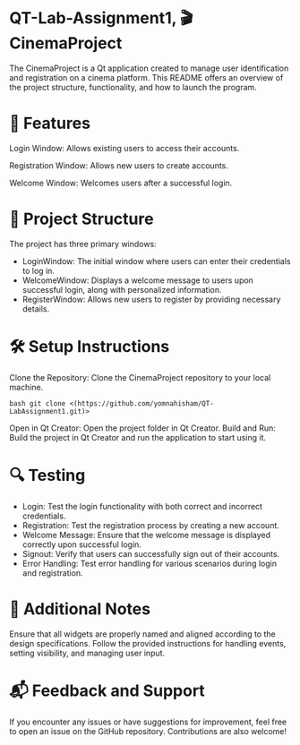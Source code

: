 # QT-Lab-Assignment1,  🎬 CinemaProject

The CinemaProject is a Qt application created to manage user identification and registration on a cinema platform. This README offers an overview of the project structure, functionality, and how to launch the program.


# 🚀 Features
Login Window: Allows existing users to access their accounts.

Registration Window: Allows new users to create accounts.

Welcome Window: Welcomes users after a successful login.


# 📁 Project Structure
The project has three primary windows:
  - LoginWindow: The initial window where users can enter their credentials to log in.
  - WelcomeWindow: Displays a welcome message to users upon successful login, along with personalized information.
  - RegisterWindow: Allows new users to register by providing necessary details.


# 🛠️ Setup Instructions
Clone the Repository: Clone the CinemaProject repository to your local machine.
```
bash git clone <(https://github.com/yomnahisham/QT-LabAssignment1.git)>
```
Open in Qt Creator: Open the project folder in Qt Creator.
Build and Run: Build the project in Qt Creator and run the application to start using it.


# 🔍 Testing
  - Login: Test the login functionality with both correct and incorrect credentials.
  - Registration: Test the registration process by creating a new account.
  - Welcome Message: Ensure that the welcome message is displayed correctly upon successful login.
  - Signout: Verify that users can successfully sign out of their accounts.
  - Error Handling: Test error handling for various scenarios during login and registration.


# 📝 Additional Notes
Ensure that all widgets are properly named and aligned according to the design specifications.
Follow the provided instructions for handling events, setting visibility, and managing user input.


# 📬 Feedback and Support
If you encounter any issues or have suggestions for improvement, feel free to open an issue on the GitHub repository. Contributions are also welcome!
